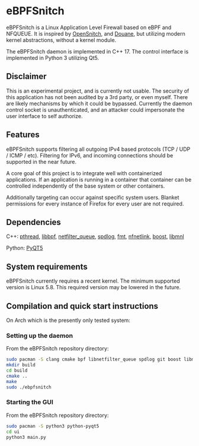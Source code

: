 # eBPFSnitch

eBPFSnitch is a Linux Application Level Firewall based on eBPF and NFQUEUE.
It is inspired by [OpenSnitch](https://github.com/evilsocket/opensnitch), and
[Douane](https://douaneapp.com/), but utilizing modern kernel abstractions,
without a kernel module.

The eBPFSnitch daemon is implemented in C++ 17. The control interface
is implemented in Python 3 utilizing Qt5.

## Disclaimer

This is an experimental project, and is currently not usable. The security
of this application has not been audited by a 3rd party, or even myself. There
are likely mechanisms by which it could be bypassed. Currently the daemon
control socket is unauthenticated, and an attacker could impersonate the
user interface to self authorize.

## Features

eBPFSnitch supports filtering all outgoing IPv4 based protocols
(TCP / UDP / ICMP / etc). Filtering for IPv6, and incoming connections should
be supported in the near future.

A core goal of this project is to integrate well with containerized
applications. If an application is running in a container that container
can be controlled independently of the base system or other containers.

Additionally targeting can occur against specific system users. Blanket
permissions for every instance of Firefox for every user are not required.

## Dependencies

C++:
[pthread](https://man7.org/linux/man-pages/man7/pthreads.7.html),
[libbpf](https://github.com/libbpf/libbpf),
[netfilter_queue](http://www.netfilter.org/projects/libnetfilter_queue/),
[spdlog](https://github.com/gabime/spdlog),
[fmt](https://github.com/fmtlib/fmt),
[nfnetlink](https://www.netfilter.org/projects/libnfnetlink/index.html),
[boost](https://www.boost.org/),
[libmnl](https://www.netfilter.org/projects/libmnl/index.html)

Python: [PyQT5](https://pypi.org/project/PyQt5/)

## System requirements

eBPFSnitch currently requires a recent kernel. The minimum supported version
is Linux 5.8. This required version may be lowered in the future.

## Compilation and quick start instructions

On Arch which is the presently only tested system:

### Setting up the daemon

From the eBPFSnitch repository directory:

```bash
sudo pacman -S clang cmake bpf libnetfilter_queue spdlog git boost libmnl
mkdir build
cd build
cmake ..
make
sudo ./ebpfsnitch
```

### Starting the GUI

From the eBPFSnitch repository directory:

```bash
sudo pacman -S python3 python-pyqt5 
cd ui
python3 main.py
```